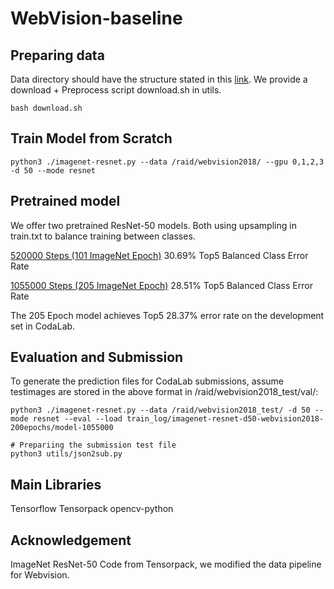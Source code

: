 # WebVision-baseline


## Preparing data
Data directory should have the structure stated in this [link](https://tensorpack.readthedocs.io/modules/dataflow.dataset.html#tensorpack.dataflow.dataset.ILSVRC12). 
We provide a download + Preprocess script download.sh in utils.
```
bash download.sh
```

## Train Model from Scratch
```
python3 ./imagenet-resnet.py --data /raid/webvision2018/ --gpu 0,1,2,3 -d 50 --mode resnet
```

## Pretrained model
We offer two pretrained ResNet-50 models. Both using upsampling in train.txt to balance training between classes.

[520000 Steps (101 ImageNet Epoch)](https://drive.google.com/open?id=12359rElqF1GBLp8AhDPtcV6pdPw9jkbx)   30.69% Top5 Balanced Class Error Rate

[1055000 Steps (205 ImageNet Epoch)](https://drive.google.com/open?id=1Rsf0TFgbC6CmPyQfaBchil_guJxj1MIl)   28.51% Top5 Balanced Class Error Rate

The 205 Epoch model achieves Top5 28.37% error rate on the development set in CodaLab. 

## Evaluation and Submission
To generate the prediction files for CodaLab submissions, assume testimages are stored in the above format in /raid/webvision2018_test/val/:
```
python3 ./imagenet-resnet.py --data /raid/webvision2018_test/ -d 50 --mode resnet --eval --load train_log/imagenet-resnet-d50-webvision2018-200epochs/model-1055000

# Prepariing the submission test file
python3 utils/json2sub.py  
```

## Main Libraries
Tensorflow
Tensorpack
opencv-python

## Acknowledgement
ImageNet ResNet-50 Code from Tensorpack, we modified the data pipeline for Webvision.



